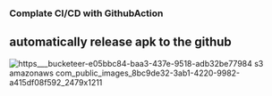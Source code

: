 ### Complate CI/CD with GithubAction
## automatically release apk to the github 
![https___bucketeer-e05bbc84-baa3-437e-9518-adb32be77984 s3 amazonaws com_public_images_8bc9de32-3ab1-4220-9982-a415df08f592_2479x1211](https://user-images.githubusercontent.com/32409526/177363190-bf2104ee-9c8c-44b0-92d8-aed2b0f1d829.png)
